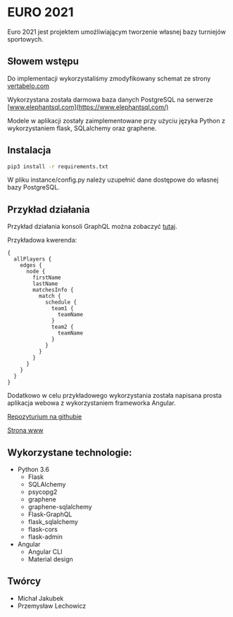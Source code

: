 # EURO 2021

Euro 2021 jest projektem umożliwiającym tworzenie własnej bazy turniejów sportowych. 

## Słowem wstępu
Do implementacji wykorzystaliśmy zmodyfikowany schemat ze strony [vertabelo.com]( https://www.vertabelo.com/blog/what-do-the-olympic-games-uefa-euro-2016-football-matches-and-databases-have-in-common/. )

Wykorzystana została darmowa baza danych PostgreSQL na serwerze [www.elephantsql.com](https://www.elephantsql.com/) 


Modele w aplikacji zostały zaimplementowane przy użyciu języka Python z wykorzystaniem flask, SQLalchemy oraz graphene.

## Instalacja

```bash
pip3 install -r requirements.txt
```
W pliku instance/config.py należy uzupełnić dane dostępowe do własnej bazy PostgreSQL.

## Przykład działania
Przykład działania konsoli GraphQL można zobaczyć [tutaj](http://euro2021.przemq20.ct8.pl/graphql). 

Przykładowa kwerenda:
``` 
{
  allPlayers {
    edges {
      node {
        firstName
        lastName
        matchesInfo {
          match {
            schedule {
              team1 {
                teamName
              }
              team2 {
                teamName
              }
            }
          }
        }
      }
    }
  }
}
```

Dodatkowo w celu przykładowego wykorzystania została napisana prosta aplikacja webowa z wykorzystaniem frameworka Angular. 

[Repozyturium na githubie](https://github.com/XertDev/Euro2021-website)

 [Strona www](http://test.przemq20.ct8.pl/)

## Wykorzystane technologie:
- Python 3.6 
    - Flask
    - SQLAlchemy
    - psycopg2
    - graphene
    - graphene-sqlalchemy
    - Flask-GraphQL
    - flask_sqlalchemy
    - flask-cors
    - flask-admin
- Angular 
    - Angular CLI
    - Material design
## Twórcy
- Michał Jakubek
- Przemysław Lechowicz